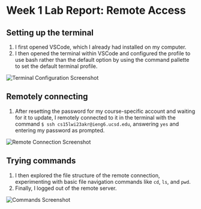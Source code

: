 # Week 1 Lab Report: Remote Access

## Setting up the terminal
1. I first opened VSCode, which I already had installed on my computer.
2. I then opened the terminal within VSCode and configured the profile to use bash rather than the default option by using the command pallette to set the default terminal profile.

![Terminal Configuration Screenshot](https://user-images.githubusercontent.com/25190789/211907513-1063ea58-cf3c-471d-93ba-3f2fb7da3670.png)

## Remotely connecting
1. After resetting the password for my course-specific account and waiting for it to update, I remotely connected to it in the terminal with the command `$ ssh cs15lwi23akr@ieng6.ucsd.edu`, answering `yes` and entering my password as prompted.

![Remote Connection Screenshot](https://user-images.githubusercontent.com/25190789/211907800-f0963395-b8b9-40a9-b69e-8823aa721432.png)

## Trying commands
1. I then explored the file structure of the remote connection, experimenting with basic file navigation commands like `cd`, `ls`, and `pwd`.
2. Finally, I logged out of the remote server.
  
![Commands Screenshot](https://user-images.githubusercontent.com/25190789/211908084-bb8a7367-4fe6-4d7b-b601-d74acddb217f.png)
